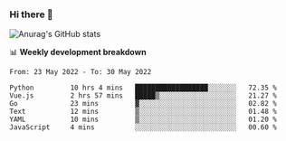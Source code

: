 ### Hi there 👋
![Anurag's GitHub stats](https://github-readme-stats.vercel.app/api?username=jami1024&show_icons=true&theme=radical)

📊 **Weekly development breakdown**
<!--START_SECTION:waka-->

```text
From: 23 May 2022 - To: 30 May 2022

Python         10 hrs 4 mins   ██████████████████░░░░░░░   72.35 %
Vue.js         2 hrs 57 mins   █████▒░░░░░░░░░░░░░░░░░░░   21.27 %
Go             23 mins         ▓░░░░░░░░░░░░░░░░░░░░░░░░   02.82 %
Text           12 mins         ▒░░░░░░░░░░░░░░░░░░░░░░░░   01.48 %
YAML           10 mins         ▒░░░░░░░░░░░░░░░░░░░░░░░░   01.20 %
JavaScript     4 mins          ░░░░░░░░░░░░░░░░░░░░░░░░░   00.60 %
```

<!--END_SECTION:waka-->
<!--
**jami1024/jami1024** is a ✨ _special_ ✨ repository because its `README.md` (this file) appears on your GitHub profile.

Here are some ideas to get you started:

- 🔭 I’m currently working on ...
- 🌱 I’m currently learning ...
- 👯 I’m looking to collaborate on ...
- 🤔 I’m looking for help with ...
- 💬 Ask me about ...
- 📫 How to reach me: ...
- 😄 Pronouns: ...
- ⚡ Fun fact: ...
-->
